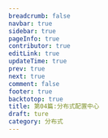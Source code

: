 ```yaml
---
breadcrumb: false
navbar: true
sidebar: true
pageInfo: true
contributor: true
editLink: true
updateTime: true
prev: true
next: true
comment: false
footer: true
backtotop: true
title: 第04篇:分布式配置中心
draft: ture
category: 分布式
---
```

